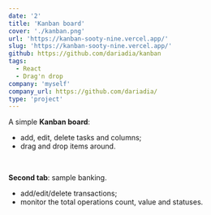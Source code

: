 ```yaml
---
date: '2'
title: 'Kanban board'
cover: './kanban.png'
url: 'https://kanban-sooty-nine.vercel.app/'
slug: 'https://kanban-sooty-nine.vercel.app/'
github: https://github.com/dariadia/kanban
tags: 
  - React 
  - Drag'n drop
company: 'myself'
company_url: https://github.com/dariadia/
type: 'project'
---
```


A simple **Kanban board**: 
  - add, edit, delete tasks and columns;
  - drag and drop items around. 

<br />

**Second tab**: sample banking.
  - add/edit/delete transactions;
  - monitor the total operations count, value and statuses.
